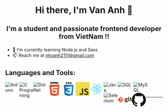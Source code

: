 
# <p align="center"> Hi there, I'm Van Anh 👋 </p>

## <p align="center"> I'm a student and passionate frontend developer from VietNam !! </p>

- 🌱 I’m currently learning Node.js and Sass
- 📫 Reach me at nhvanh2111@gmail.com

## Languages and Tools:

[<img align="left" alt="Arduno" width="45px" src="https://cdn.iconscout.com/icon/free/png-512/arduino-226072.png"/>][arduno]
[<img align="left" alt="C Programing" width="45px" src="https://img.icons8.com/color/452/c-programming.png"/>][c]
[<img align="left" alt="DotNet" width="45x" src="https://encrypted-tbn0.gstatic.com/images?q=tbn:ANd9GcQcGUlyiyZmWuDga3iMQgEqpFMOqKsqse6kkX5rI1PFsYN2QIFJrUw0cA50IRNZmIvuFF4&usqp=CAU"/>][dotnet]
[<img align="left" alt="HTML5" width="45px" src="https://raw.githubusercontent.com/github/explore/80688e429a7d4ef2fca1e82350fe8e3517d3494d/topics/html/html.png"/>][html5]
[<img align="left" alt="CSS3" width="45px" src="https://raw.githubusercontent.com/github/explore/80688e429a7d4ef2fca1e82350fe8e3517d3494d/topics/css/css.png"/>][css]
[<img align="left" alt="JavaScript" width="45px" src="https://raw.githubusercontent.com/github/explore/80688e429a7d4ef2fca1e82350fe8e3517d3494d/topics/javascript/javascript.png"/>][js]
[<img align="left" alt="React" width="45px" src="https://raw.githubusercontent.com/github/explore/80688e429a7d4ef2fca1e82350fe8e3517d3494d/topics/react/react.png"/>][react]
[<img align="left" alt="Java" width="45px" src="https://cdn.iconscout.com/icon/free/png-256/java-60-1174953.png"/>][java]
[<img align="left" alt="SQL" width="50px" src="https://e7.pngegg.com/pngimages/747/345/png-clipart-microsoft-sql-server-logo-database-microsoft-corporation-sql-logo-angle-text.png"/>][sql]
[<img align="left" alt="MySQL" width="50px" src="https://www.itcweb.net/Uploads/Phan-mem/mysql.png"/>][mysql]
[<img align="left" alt="Selenium" width="45px" src="https://huongdanjava.com/wp-content/uploads/2019/02/selenium.png"/>][selenium]
[<img align="left" alt="Git" width="45px" src="https://raw.githubusercontent.com/github/explore/80688e429a7d4ef2fca1e82350fe8e3517d3494d/topics/git/git.png"/>][git]
[<img align="left" alt="GitHub" width="45px" src="https://raw.githubusercontent.com/github/explore/78df643247d429f6cc873026c0622819ad797942/topics/github/github.png"/>][github]

<br />
<br />


<!---
nhvanh2111/nhvanh2111 is a ✨ special ✨ repository because its `README.md` (this file) appears on your GitHub profile.
You can click the Preview link to take a look at your changes.
--->
---

[arduno]: https://www.arduino.cc/
[c]: https://www.cprogramming.com/
[html5]: https://www.w3schools.com/html/
[css]: https://www.w3schools.com/css/
[js]: https://www.w3schools.com/js/
[react]: https://reactjs.org/
[dotnet]: https://dotnet.microsoft.com/
[selenium]: https://www.selenium.dev/
[mysql]: https://www.mysql.com/
[java]: https://www.java.com/en/
[sql]: https://www.microsoft.com/en-us/sql-server
[git]: https://git-scm.com/
[github]: https://github.com/
